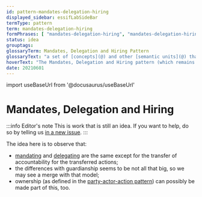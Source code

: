 ```yaml
---
id: pattern-mandates-delegation-hiring
displayed_sidebar: essifLabSideBar
termType: pattern
term: mandates-delegation-hiring
formPhrases: [ "mandates-delegation-hiring", "mandates-delegation-hiring-pattern" ]
status: idea
grouptags:
glossaryTerm: Mandates, Delegation and Hiring Pattern
glossaryText: "a set of [concepts](@) and other [semantic units](@) that can be used to explain the ideas behind Mandating, Delegating, Hiring and their relations."
hoverText: "The Mandates, Delegation and Hiring pattern (which remains to be documented) captures the ideas behind Mandating, Delegating, Hiring and their relations. This is a work-in-progress."
date: 20210601
---
```


import useBaseUrl from '@docusaurus/useBaseUrl'

# Mandates, Delegation and Hiring

:::info Editor's note
This is work that is still an idea. If you want to help, do so by telling us [in a new issue](https://github.com/essif-lab/framework/issues/new).
:::

The idea here is to observe that:
- [mandating](mandate@) and [delegating](delegate@) are the same except for the transfer of accountability for the transferred actions;
- the differences with guardianship seems to be not all that big, so we may see a merge with that model;
- ownership (as defined in the [party-actor-action pattern](party-actor-action@)) can possibly be made part of this, too.